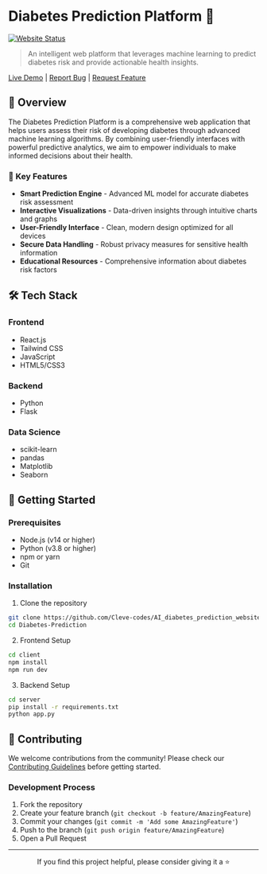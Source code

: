 # Diabetes Prediction Platform 🏥

[![Website Status](https://img.shields.io/website?url=https%3A%2F%2Fdiabetes-prediction-seven.vercel.app%2F)](https://diabetes-prediction-seven.vercel.app/)

> An intelligent web platform that leverages machine learning to predict diabetes risk and provide actionable health insights.

[Live Demo](https://diabetes-prediction-seven.vercel.app/) | [Report Bug](https://github.com/Cleve-codes/AI_diabetes_prediction_website/issues) | [Request Feature](https://github.com/AI_diabetes_prediction_website/Diabetes_Prediction/issues)

<!-- ![Diabetes Prediction Website](https://github.com/user-attachments/assets/b2e5bbb6-8f9b-4dba-9a23-9ca77a3553ba) -->

## 🌟 Overview

The Diabetes Prediction Platform is a comprehensive web application that helps users assess their risk of developing diabetes through advanced machine learning algorithms. By combining user-friendly interfaces with powerful predictive analytics, we aim to empower individuals to make informed decisions about their health.

### 🎯 Key Features

- **Smart Prediction Engine** - Advanced ML model for accurate diabetes risk assessment
- **Interactive Visualizations** - Data-driven insights through intuitive charts and graphs
- **User-Friendly Interface** - Clean, modern design optimized for all devices
- **Secure Data Handling** - Robust privacy measures for sensitive health information
- **Educational Resources** - Comprehensive information about diabetes risk factors

## 🛠️ Tech Stack

### Frontend
- React.js
- Tailwind CSS
- JavaScript
- HTML5/CSS3

### Backend
- Python
- Flask

### Data Science
- scikit-learn
- pandas
- Matplotlib
- Seaborn

## 🚀 Getting Started

### Prerequisites
- Node.js (v14 or higher)
- Python (v3.8 or higher)
- npm or yarn
- Git

### Installation

1. Clone the repository
```bash
git clone https://github.com/Cleve-codes/AI_diabetes_prediction_website.git
cd Diabetes-Prediction
```

2. Frontend Setup
```bash
cd client
npm install
npm run dev
```

3. Backend Setup
```bash
cd server
pip install -r requirements.txt
python app.py
```

## 🤝 Contributing

We welcome contributions from the community! Please check our [Contributing Guidelines](CONTRIBUTION.md) before getting started.

### Development Process
1. Fork the repository
2. Create your feature branch (`git checkout -b feature/AmazingFeature`)
3. Commit your changes (`git commit -m 'Add some AmazingFeature'`)
4. Push to the branch (`git push origin feature/AmazingFeature`)
5. Open a Pull Request

---

<p align="center">If you find this project helpful, please consider giving it a ⭐️</p>
